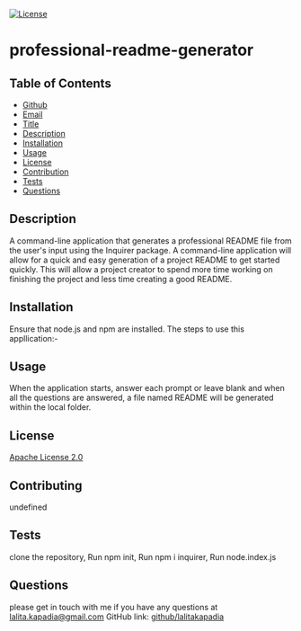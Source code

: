  [![License](https://img.shields.io/badge/License-Apache%202.0-blue.svg)](https://opensource.org/licenses/Apache-2.0)

# professional-readme-generator

  ## Table of Contents
* [Github](#Github)
* [Email](#Email) 
* [Title](#Title)
* [Description](#description)
* [Installation](#installation)
* [Usage](#usage)
* [License](#license)
* [Contribution](#contribution)
* [Tests](#tests)
* [Questions](#questions)

## Description  
A command-line application that generates a professional README file from the user's input using the Inquirer package. A command-line application will allow for a quick and easy generation of a project README to get started quickly. This will allow a project creator to spend more time working on finishing the project and less time creating a good README.

## Installation
Ensure that node.js and npm are installed. The steps to use this appllication:-


## Usage
When the application starts, answer each prompt or leave blank and when all the questions are answered, a file named README will be generated within the local folder.


## License
[Apache License 2.0](https://opensource.org/licenses/Apache-2.0)


## Contributing
undefined


## Tests
clone the repository, Run npm init, Run npm i inquirer, Run node.index.js


## Questions
please get in touch with me if you have any questions at lalita.kapadia@gmail.com
 GitHub link: [github/lalitakapadia](https://github.com/github/lalitakapadia)
